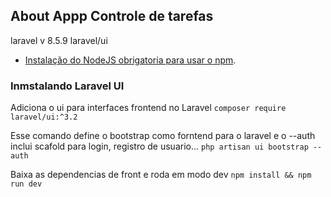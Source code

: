 ## About Appp Controle de tarefas
laravel v 8.5.9
laravel/ui

- [Instalação do NodeJS obrigatoria para usar o npm](https://nodejs.org/en).

### Inmstalando Laravel UI

Adiciona o ui para interfaces frontend no Laravel
```composer require laravel/ui:^3.2```

Esse comando define o bootstrap como forntend para o laravel  e o --auth inclui scafold para login, registro de usuario...
```php artisan ui bootstrap --auth```

Baixa as dependencias de front e roda em modo dev
```npm install && npm run dev```